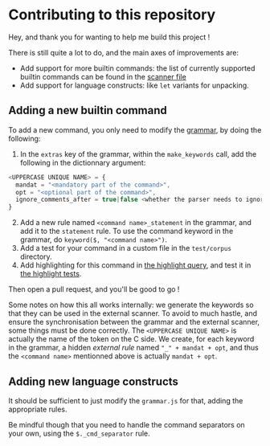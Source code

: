 # Contributing to this repository

Hey, and thank you for wanting to help me build this project !

There is still quite a lot to do, and the main axes of improvements
are:

- Add support for more builtin commands: the list of currently
  supported builtin commands can be found in the [scanner file]
- Add support for language constructs: like `let` variants for
  unpacking.

## Adding a new builtin command

To add a new command, you only need to modify the [grammar], by doing
the following:

1. In the `extras` key of the grammar, within the `make_keywords`
   call, add the following in the dictionnary argument:
```js
<UPPERCASE UNIQUE NAME> = {
  mandat = "<mandatory part of the command>",
  opt = "<optional part of the command>",
  ignore_comments_after = true|false <whether the parser needs to ignore comments after this command>
}
```
2. Add a new rule named `<command name>_statement` in the grammar,
   and add it to the `statement` rule. To use the command keyword in
   the grammar, do `keyword($, "<command name>")`.
3. Add a test for your command in a custom file in the `test/corpus`
   directory.
4. Add highlighting for this command in [the highlight query], and
   test it in [the highlight tests].

Then open a pull request, and you'll be good to go !

Some notes on how this all works internally: we generate the keywords
so that they can be used in the external scanner. To avoid to much
hastle, and ensure the synchronisation between the grammar and the
external scanner, some things must be done correctly. The `<UPPERCASE UNIQUE NAME>`
is actually the name of the token on the C side.
We create, for each keyword in the grammar, a hidden _external rule_
named `"_" + mandat + opt`, and thus the `<command name>` mentionned
above is actually `mandat + opt`.

## Adding new language constructs

It should be sufficient to just modify the `grammar.js` for that,
adding the appropriate rules.

Be mindful though that you need to handle the command separators on
your own, using the `$._cmd_separator` rule.

[scanner file]: ./src/scanner.c
[grammar]: ./grammar.js
[the highlight query]: ./queries/highlights.scm
[the highlight tests]: ./test/highlight/
